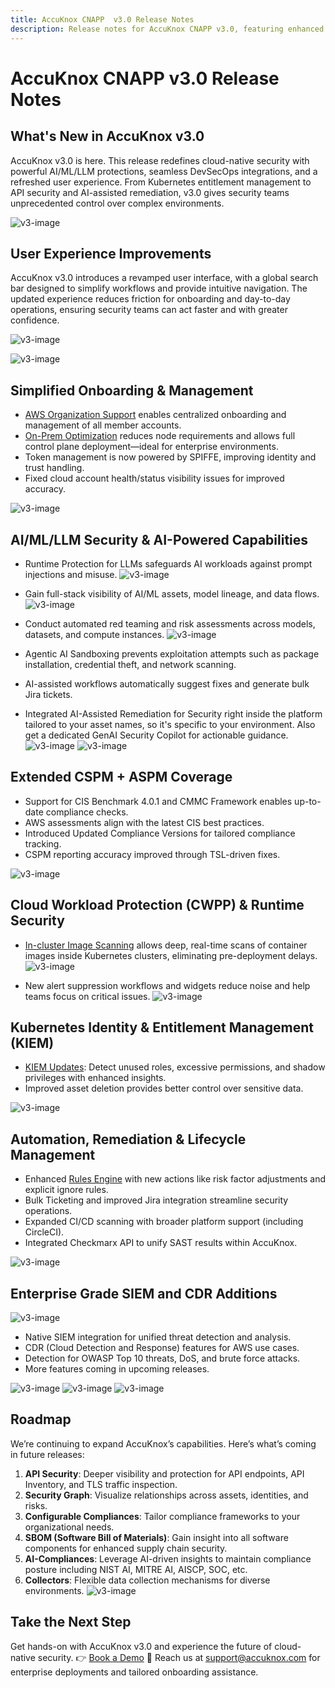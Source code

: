 ```yaml
---
title: AccuKnox CNAPP  v3.0 Release Notes
description: Release notes for AccuKnox CNAPP v3.0, featuring enhanced security features, improved compliance monitoring, and advanced vulnerability tracking.
---
```

# AccuKnox CNAPP  v3.0 Release Notes

## What's New in AccuKnox v3.0

AccuKnox v3.0 is here. This release redefines cloud-native security with powerful AI/ML/LLM protections, seamless DevSecOps integrations, and a refreshed user experience. From Kubernetes entitlement management to API security and AI-assisted remediation, v3.0 gives security teams unprecedented control over complex environments.

![v3-image](./images/release-notes/v3/i1.png)

## User Experience Improvements

AccuKnox v3.0 introduces a revamped user interface, with a global search bar designed to simplify workflows and provide intuitive navigation. The updated experience reduces friction for onboarding and day-to-day operations, ensuring security teams can act faster and with greater confidence.

![v3-image](./images/release-notes/v3/i2.png)

![v3-image](./images/release-notes/v3/i3.png)

## Simplified Onboarding & Management

- [AWS Organization Support](https://help.accuknox.com/how-to/aws-org-onboard/) enables centralized onboarding and management of all member accounts.
- [On-Prem Optimization](https://help.accuknox.com/getting-started/on-prem-installation-guide/) reduces node requirements and allows full control plane deployment—ideal for enterprise environments.
- Token management is now powered by SPIFFE, improving identity and trust handling.
- Fixed cloud account health/status visibility issues for improved accuracy.

![v3-image](./images/release-notes/v3/i4.png)

## AI/ML/LLM Security & AI-Powered Capabilities

- Runtime Protection for LLMs safeguards AI workloads against prompt injections and misuse.
  ![v3-image](./images/release-notes/v3/i5.png)

- Gain full-stack visibility of AI/ML assets, model lineage, and data flows.
  ![v3-image](./images/release-notes/v3/i6.png)

- Conduct automated red teaming and risk assessments across models, datasets, and compute instances.
  ![v3-image](./images/release-notes/v3/i7.png)
- Agentic AI Sandboxing prevents exploitation attempts such as package installation, credential theft, and network scanning.
- AI-assisted workflows automatically suggest fixes and generate bulk Jira tickets.
- Integrated AI-Assisted Remediation for Security right inside the platform tailored to your asset names, so it's specific to your environment. Also get a dedicated GenAI Security Copilot for actionable guidance.
  ![v3-image](./images/release-notes/v3/i8.png)
  ![v3-image](./images/release-notes/v3/i9.png)

## Extended CSPM + ASPM Coverage

- Support for CIS Benchmark 4.0.1 and CMMC Framework enables up-to-date compliance checks.
- AWS assessments align with the latest CIS best practices.
- Introduced Updated Compliance Versions for tailored compliance tracking.
- CSPM reporting accuracy improved through TSL-driven fixes.

![v3-image](./images/release-notes/v3/i10.png)

## Cloud Workload Protection (CWPP) & Runtime Security

- [In-cluster Image Scanning](https://help.accuknox.com/how-to/in-cluster-image-scan-helm/) allows deep, real-time scans of container images inside Kubernetes clusters, eliminating pre-deployment delays.
    ![v3-image](./images/release-notes/v3/i11.png)

- New alert suppression workflows and widgets reduce noise and help teams focus on critical issues.
    ![v3-image](./images/release-notes/v3/i12.png)

## Kubernetes Identity & Entitlement Management (KIEM)

- [KIEM Updates](https://help.accuknox.com/use-cases/kiem/?h=kiem#onboarding-process): Detect unused roles, excessive permissions, and shadow privileges with enhanced insights.
- Improved asset deletion provides better control over sensitive data.

![v3-image](./images/release-notes/v3/i13.png)

## Automation, Remediation & Lifecycle Management

- Enhanced [Rules Engine](https://help.accuknox.com/use-cases/rules-engine-ticket-creation/) with new actions like risk factor adjustments and explicit ignore rules.
- Bulk Ticketing and improved Jira integration streamline security operations.
- Expanded CI/CD scanning with broader platform support (including CircleCI).
- Integrated Checkmarx API to unify SAST results within AccuKnox.

![v3-image](./images/release-notes/v3/i14.png)

## Enterprise Grade SIEM and CDR Additions

![v3-image](./images/release-notes/v3/image15.png)

- Native SIEM integration for unified threat detection and analysis.
- CDR (Cloud Detection and Response) features for AWS use cases.
- Detection for OWASP Top 10 threats, DoS, and brute force attacks.
- More features coming in upcoming releases.

![v3-image](./images/release-notes/v3/image16.png)
![v3-image](./images/release-notes/v3/image17.png)
![v3-image](./images/release-notes/v3/image18.png)

## Roadmap

We’re continuing to expand AccuKnox’s capabilities. Here’s what’s coming in future releases:

1. **API Security**: Deeper visibility and protection for API endpoints, API Inventory, and TLS traffic inspection.
2. **Security Graph**: Visualize relationships across assets, identities, and risks.
3. **Configurable Compliances**: Tailor compliance frameworks to your organizational needs.
4. **SBOM (Software Bill of Materials)**: Gain insight into all software components for enhanced supply chain security.
5. **AI-Compliances**: Leverage AI-driven insights to maintain compliance posture including NIST AI, MITRE AI, AISCP, SOC, etc.
6. **Collectors**: Flexible data collection mechanisms for diverse environments.
![v3-image](./images/release-notes/v3/i19.png)

## Take the Next Step

Get hands-on with AccuKnox v3.0 and experience the future of cloud-native security.
👉 [Book a Demo](https://accuknox.com/demo)
📧 Reach us at support@accuknox.com for enterprise deployments and tailored onboarding assistance.
